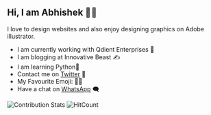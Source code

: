 ## Hi, I am Abhishek 👨‍🦱
I love to design websites and also enjoy designing graphics on Adobe illustrator.

* I am currently working with Qdient Enterprises 🏢
* I am blogging at Innovative Beast ✍️
* I am learning Python🐍
* Contact me on [Twitter](https://twitter.com/w3Abhishek) 🐥
* My Favourite Emoji: 🤦‍♂️
* Have a chat on [WhatsApp](https://wa.me/919305814247) 🗨️

![Contribution Stats](https://github-contribution-stats.vercel.app/api/?username=w3Abhishek)
![HitCount](http://hits.dwyl.com/w3abhishek/w3abhishek/w3abhishek.svg)
